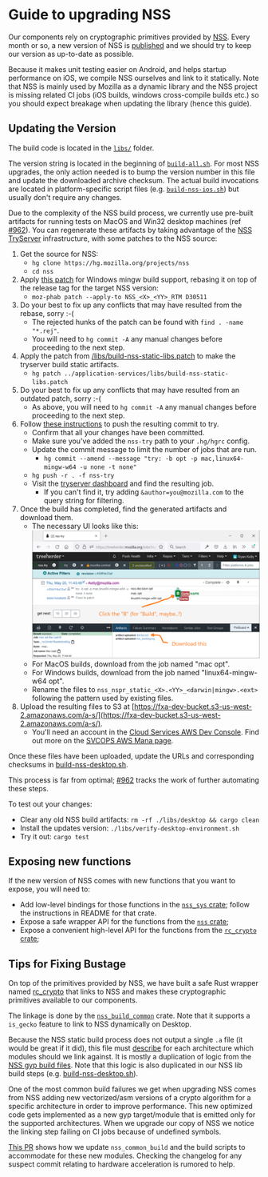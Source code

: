 # Guide to upgrading NSS

Our components rely on cryptographic primitives provided by [NSS](https://firefox-source-docs.mozilla.org/security/nss/index.html).
Every month or so, a new version of NSS is [published](https://firefox-source-docs.mozilla.org/security/nss/releases/index.html) and we should try to keep our version as up-to-date as possible.

Because it makes unit testing easier on Android, and helps startup performance on iOS, we compile NSS ourselves and link to it statically. Note that NSS is mainly used by Mozilla as a dynamic library and the NSS project is missing related CI jobs (iOS builds, windows cross-compile builds etc.) so you should expect breakage when updating the library (hence this guide).

## Updating the Version

The build code is located in the [`libs/`](https://github.com/mozilla/application-services/tree/main/libs) folder.

The version string is located in the beginning of [`build-all.sh`](https://github.com/mozilla/application-services/blob/b0b3daa6580d04906fc53e9e479e8bebb464cf78/libs/build-all.sh#L8-L11). For most NSS upgrades, the only action needed is to bump the version number in this file and update the downloaded archive checksum.  The actual build invocations are located in platform-specific script files (e.g. [`build-nss-ios.sh`](https://github.com/mozilla/application-services/blob/b0b3daa6580d04906fc53e9e479e8bebb464cf78/libs/build-nss-ios.sh)) but usually don't require any changes.

Due to the complexity of the NSS build process, we currently use pre-built artifacts
for running tests on MacOS and Win32 desktop machines (ref [#962](https://github.com/mozilla/application-services/issues/962)). You can regenerate these artifacts by taking advantage of the [NSS TryServer](https://wiki.mozilla.org/NSS:TryServer) infrastructure, with some patches to the NSS source:

1. Get the source for NSS:
    * `hg clone https://hg.mozilla.org/projects/nss`
    * `cd nss`
1. Apply [this patch](https://phabricator.services.mozilla.com/D30511) for Windows mingw build support, rebasing it on top
   of the release tag for the target NSS version:
    * `moz-phab patch --apply-to NSS_<X>_<YY>_RTM D30511`
1. Do your best to fix up any conflicts that may have resulted from the rebase, sorry :-(
    * The rejected hunks of the patch can be found with `find . -name "*.rej"`.
    * You will need to `hg commit -A` any manual changes before proceeding to the next step.
1. Apply the patch from [/libs/build-nss-static-libs.patch](../../libs/build-nss-static-libs.patch) to make the tryserver build static artifacts.
    * `hg patch ../application-services/libs/build-nss-static-libs.patch`
1. Do your best to fix up any conflicts that may have resulted from an outdated patch, sorry :-(
    * As above, you will need to `hg commit -A` any manual changes before proceeding to the next step.
1. Follow [these instructions](https://wiki.mozilla.org/NSS:TryServer#Pushing_to_nss-try) to push the resulting
   commit to try.
    * Confirm that all your changes have been committed.
    * Make sure you've added the `nss-try` path to your `.hg/hgrc` config.
    * Update the commit message to limit the number of jobs that are run.
        * `hg commit --amend --message "try: -b opt -p mac,linux64-mingw-w64 -u none -t none"`
    * `hg push -r . -f nss-try`
    * Visit the [tryserver dashboard](https://treeherder.mozilla.org/jobs?repo=nss-try) and find the resulting job.
      * If you can't find it, try adding `&author=you@mozilla.com` to the query string for filtering.
1. Once the build has completed, find the generated artifacts and download them.
    * The necessary UI looks like this:
      <img src="./img/nss_tryserver_artifacts.png" />
    * For MacOS builds, download from the job named "mac opt".
    * For Windows builds, download from the job named "linux64-mingw-w64 opt".
    * Rename the files to `nss_nspr_static_<X>.<YY>_<darwin|mingw>.<ext>` following the pattern used by existing files.
1. Upload the resulting files to S3 at [https://fxa-dev-bucket.s3-us-west-2.amazonaws.com/a-s/](https://fxa-dev-bucket.s3-us-west-2.amazonaws.com/a-s/).
    * You'll need an account in the [Cloud Services AWS Dev Console](https://cloudservices-aws-dev.signin.aws.amazon.com/).
      Find out more on the [SVCOPS AWS Mana page](https://mana.mozilla.org/wiki/display/SVCOPS/AWS).

Once these files have been uploaded, update the URLs and corresponding checksums in
[build-nss-desktop.sh](https://github.com/mozilla/application-services/blob/bb5ff1b649bddae9bbd9157f4023304c467e388e/libs/build-nss-desktop.sh#L59-L74).

This process is far from optimal; [#962](https://github.com/mozilla/application-services/issues/962) tracks the work of further automating these steps.

To test out your changes:
  * Clear any old NSS build artifacts: `rm -rf ./libs/desktop && cargo clean`
  * Install the updates version: `./libs/verify-desktop-environment.sh`
  * Try it out: `cargo test`

## Exposing new functions

If the new version of NSS comes with new functions that you want to expose, you will need to:

* Add low-level bindings for those functions in the [`nss_sys` crate](
  ../../components/support/rc_crypto/nss/nss_sys); follow the instructions in
  README for that crate.
* Expose a safe wrapper API for the functions from the [`nss` crate](
  ../../components/support/rc_crypto/nss);
* Expose a convenient high-level API for the functions from the [`rc_crypto` crate](
  ../../components/support/rc_crypto);

## Tips for Fixing Bustage

On top of the primitives provided by NSS, we have built a safe Rust wrapper named [rc_crypto](https://github.com/mozilla/application-services/tree/main/components/support/rc_crypto) that links to NSS and makes these cryptographic primitives available to our components.

The linkage is done by the [`nss_build_common`](https://github.com/mozilla/application-services/blob/b0b3daa6580d04906fc53e9e479e8bebb464cf78/components/support/rc_crypto/nss/nss_build_common/src/lib.rs) crate. Note that it supports a `is_gecko` feature to link to NSS dynamically on Desktop.

Because the NSS static build process does not output a single `.a` file (it would be great if it did), this file must [describe](https://github.com/mozilla/application-services/blob/b0b3daa6580d04906fc53e9e479e8bebb464cf78/components/support/rc_crypto/nss/nss_build_common/src/lib.rs#L85-L133) for each architecture which modules should we link against. It is mostly a duplication of logic from the [NSS gyp build files](https://searchfox.org/nss/rev/d0ca572a63597a19889611c065273f131cc09b7a/lib/freebl/freebl.gyp#385-408). Note that this logic is also duplicated in our NSS lib build steps (e.g. [build-nss-desktop.sh](https://github.com/mozilla/application-services/blob/b0b3daa6580d04906fc53e9e479e8bebb464cf78/libs/build-nss-desktop.sh#L82-L114)).

One of the most common build failures we get when upgrading NSS comes from NSS adding new vectorized/asm versions of a crypto algorithm for a specific architecture in order to improve performance. This new optimized code gets implemented as a new gyp target/module that is emitted only for the supported architectures.
When we upgrade our copy of NSS we notice the linking step failing on CI jobs because of undefined symbols.

[This PR](https://github.com/mozilla/application-services/pull/2476) shows how we update `nss_common_build` and the build scripts to accommodate for these new modules. Checking the changelog for any suspect commit relating to hardware acceleration is rumored to help.
